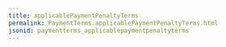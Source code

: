 ```yaml
---
title: applicablePaymentPenaltyTerms
permalink: PaymentTerms.applicablePaymentPenaltyTerms.html
jsonid: paymentterms_applicablepaymentpenaltyterms
---
```

